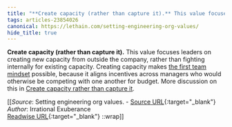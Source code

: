```yaml
---
title: "**Create capacity (rather than capture it).** This value focuses leaders ..."
tags: articles-23854026
canonical: https://lethain.com/setting-engineering-org-values/
hide_title: true
---
```


**Create capacity (rather than capture it).** This value focuses leaders on creating new capacity from outside the company, rather than fighting internally for existing capacity. Creating capacity makes [the first team mindset](https://lethain.com/first-team/) possible, because it aligns incentives across managers who would otherwise be competing with one another for budget. More discussion on this in [Create capacity rather than capture it](https://lethain.com/create-capacity/).


[[_Source_: Setting engineering org values. - [Source URL](https://lethain.com/setting-engineering-org-values/){:target="_blank"}<br>
_Author_: Irrational Exuberance<br>
[Readwise URL](https://readwise.io/open/466426232){:target="_blank"}
::wrap]]